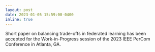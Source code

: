 ```yaml
---
layout: post
date: 2023-01-05 15:59:00-0400
inline: true
---
```


Short paper on balancing trade-offs in federated learning has been accepted for the Work-in-Progress session of the 2023 IEEE PerCom Conference in Atlanta, GA.

